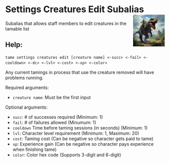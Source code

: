 <h1>Settings Creatures Edit Subalias<img align="right" src="../../../../Data/main.png" width="100px"></h1>

Subalias that allows staff members to edit creatures in the tamable list

## Help:
`tame settings creatures edit [creature name] <-succ> <-fail> <-cooldown> <-dc> <-lvl> <-cost> <-xp> <-color>`

Any current tamings in process that use the creature removed will have problems running.

Required arguments:
- `creature name`: Must be the first input

Optional arguments:
- `succ`: # of successes required (Minimum: 1)
- `fail`: # of failures allowed (Minumum: 1)
- `cooldown` Time before taming sessions (in seconds) (Minimum: 1)
- `lvl`: Character level requirement (Minimum: 1, Maximum: 20)
- `cost`: Taming cost (Can be negative so character gets paid to tame)
- `xp`: Experience gain (Can be negative so character pays experience when finishing tame)
- `color`: Color hex code (Supports 3-digit and 6-digit)